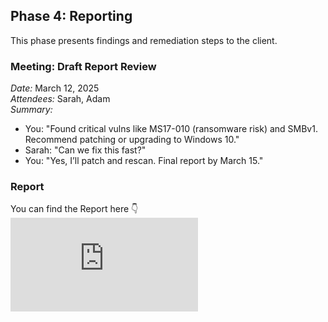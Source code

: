 ## Phase 4: Reporting

This phase presents findings and remediation steps to the client.

### Meeting: Draft Report Review
*Date:* March 12, 2025  
*Attendees:* Sarah, Adam  
*Summary:*  
- You: "Found critical vulns like MS17-010 (ransomware risk) and SMBv1. Recommend patching or upgrading to Windows 10."  
- Sarah: "Can we fix this fast?"  
- You: "Yes, I’ll patch and rescan. Final report by March 15."  

### Report
You can find the Report here :point_down:
![Assessment Report.pdf](https://github.com/mohamedshibil/SecureSphere-Assessment/blob/main/Network%20Vulnerability%20Assessment%20Report%20-%20SecureSphere.pdf)  

